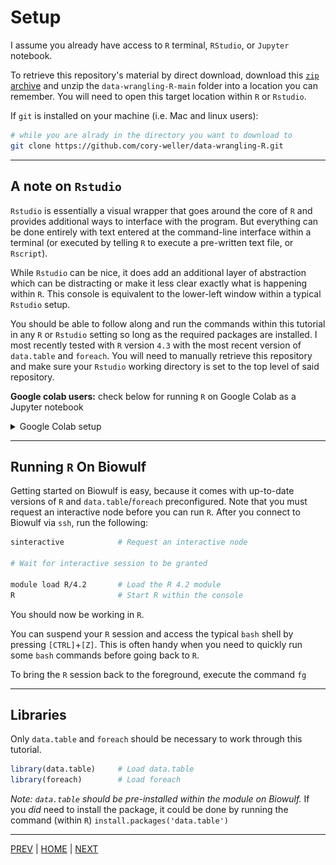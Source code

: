 # Setup

I assume you already have access to `R` terminal, `RStudio`, or `Jupyter` notebook.

To retrieve this repository's material by direct download, download this 
[`zip` archive](https://github.com/cory-weller/data-wrangling-R/archive/refs/heads/main.zip)
and unzip the `data-wrangling-R-main` folder into a location you can remember.
You will need to open this target location within `R` or `Rstudio`.

If `git` is installed on your machine (i.e. Mac and linux users):
```bash
# while you are alrady in the directory you want to download to
git clone https://github.com/cory-weller/data-wrangling-R.git
```

---

## A note on `Rstudio`
`Rstudio` is essentially a visual wrapper that goes around the core of
`R` and provides additional ways to interface with the program. But
everything can be done entirely with text entered at the command-line
interface within a terminal (or executed by telling `R` to execute a
pre-written text file, or `Rscript`).

While `Rstudio` can be nice, it does add an additional layer of abstraction 
which can be distracting or make it less clear exactly what is happening
within `R`. This console is equivalent to the lower-left window
within a typical `Rstudio` setup.

You should be able to follow along and run the commands within this
tutorial in any `R` or `Rstudio` setting so long as the required packages
are installed. I most recently tested with `R` version `4.3` with the most recent
version of `data.table` and `foreach`. You will need to manually retrieve
this repository and make sure your `Rstudio` working directory is set
to the top level of said repository.

**Google colab users:** check below for running `R` on Google Colab as a Jupyter notebook

<details><summary>Google Colab setup</summary>

Google offers a free tier of access to its Jupyter notebook platform, 
Colab. While the free tier doesn't come with large memory or computing
resources, it could be a useful tool for learning.

First, while signed in to any Google account, visit the website for
[Google Colab](https://colab.research.google.com)

You'll be greeted with a notebook opening screen. The screen can also
be manually accessed via `File > Open Notebook` on the menu bar.

![](/assets/colab1.png)

To open the one I've prepared to set up `R`, click the `GitHub` tab and
enter the repository info `cory-weller/data-wrangling-R`:

![](/assets/colab2.png)

Then open `R_notebook.ipynb`. You'll then be taken to the notebook
interface, which is composed of cells of text or code. Cells of code
must be ran by either clicking the play button, or pressing the keys
`CTRL`+`ENTER` while the cell is selected.

![](/assets/colab3.png)

Because I authored the notebook (and not Google), you'll see a warning
to make sure you trust the contents before continuing. You can see for
yourself that the cell only does the following:
* installs the `rpy2` utility (which lets us interface with `R` in the notebook)
* loads `rpy2`
* Installs three R packages

The 'play' button next to the cell will change to runnning state, with
a 'stop' button if you want to halt execution.

Once the code within the cell is finished running (there will be some
warnings printed during the installation), the button will change back
to the 'play' icon, and a green checkmark will be shown.

Scroll down and note that Jupyter uses *cell magic* to indicate when
to run different coding languages. By default, the cell will run as
`python` code. To tell the notebook to instead use `R`, begin that
cell with `%%R`. There are two final considerations:

* First, know that your notebook session is ephemeral! If you walk away or
close the session, the state of the machine hosting the notebook will
power off, and all code will need to be re-ran the next time you connect.
* Second, because you are opening up a copy of the notebook from GitHub,
you will need to save the notebook to your own google account for any
changes to be saved. Otherwise your work will be lost. You can save
your own copy via `File > Save a Copy in Google Drive`.


</details>



---

## Running `R` On Biowulf
Getting started on Biowulf is easy, because it comes with up-to-date
versions of `R` and `data.table`/`foreach` preconfigured. Note that
you must request an interactive node before you can run `R`. After you
connect to Biowulf via `ssh`, run the following:

```bash
sinteractive            # Request an interactive node

# Wait for interactive session to be granted

module load R/4.2       # Load the R 4.2 module
R                       # Start R within the console
```

You should now be working in `R`. 

You can suspend your `R` session and access the typical `bash` shell
by pressing `[CTRL]`+`[Z]`. This is often handy when you need to
quickly run some `bash` commands before going back to `R`.

To bring the `R` session back to the foreground, execute the command `fg`

---

## Libraries

Only `data.table` and `foreach` should be necessary to work through
this tutorial.
```R
library(data.table)     # Load data.table
library(foreach)        # Load foreach
```

*Note: `data.table` should be pre-installed within the module on Biowulf.*
If you *did* need to install the package, it could be done by running 
the command (within `R`) `install.packages('data.table')`

---

[PREV](/00_intro/README.md) | [HOME](/README.md) | [NEXT](B.md)